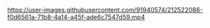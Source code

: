 

https://user-images.githubusercontent.com/91940574/212522086-f0d6561a-71b8-4a14-a45f-ade6c7547d59.mp4

